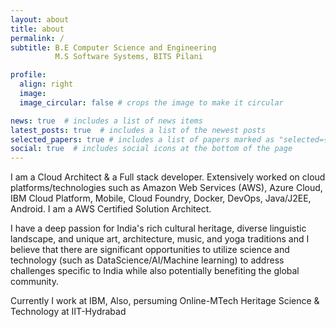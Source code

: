 ```yaml
---
layout: about
title: about
permalink: /
subtitle: B.E Computer Science and Engineering
          M.S Software Systems, BITS Pilani

profile:
  align: right
  image:
  image_circular: false # crops the image to make it circular

news: true  # includes a list of news items
latest_posts: true  # includes a list of the newest posts
selected_papers: true # includes a list of papers marked as "selected={true}"
social: true  # includes social icons at the bottom of the page
---
```


I am a Cloud Architect & a Full stack developer. Extensively worked on cloud platforms/technologies such as Amazon Web Services (AWS), Azure Cloud, IBM Cloud Platform, Mobile, Cloud Foundry, Docker, DevOps, Java/J2EE, Android. I am a AWS Certified Solution Architect.

I have a deep passion for India's rich cultural heritage, diverse linguistic landscape, and unique art, architecture, music, and yoga traditions and I believe that there are significant opportunities to utilize science and technology (such as DataScience/AI/Machine learning) to address challenges specific to India while also potentially benefiting the global community.

Currently I work at IBM, Also, persuming Online-MTech Heritage Science & Technology at IIT-Hydrabad
